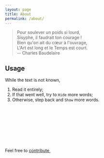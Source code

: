 ```yaml
---
layout: page
title: About
permalink: /about/
---
```


> Pour soulever un poids si lourd,  
> Sisyphe, il faudrait ton courage !  
> Bien qu'on ait du cœur à l'ouvrage,  
> L'Art est long et le Temps est court.  
> -- Charles Baudelaire

## Usage

While the text is not known,
1. Read it entirely;
2. If that went well, try to `Hide` more words;
3. Otherwise, step back and `Show` more words.

Feel free to [contribute <svg class="svg-icon"><use xlink:href="{{ '/assets/minima-social-icons.svg#github' | relative_url }}"></use></svg>](https://github.com/eleurent/sisyphe)
